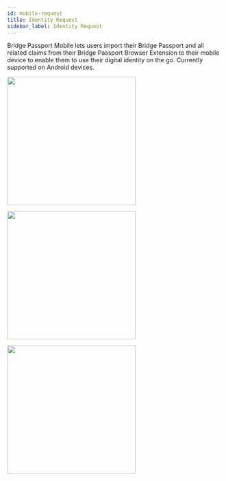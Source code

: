 ```yaml
---
id: mobile-request
title: Identity Request
sidebar_label: Identity Request
---
```


Bridge Passport Mobile lets users import their Bridge Passport and all related claims from their Bridge Passport Browser Extension to their mobile device to enable them to use their digital identity on the go.  Currently supported on Android devices.

<img class='centered' src='/img/mobile/claim-request-send.png' width="300"></img>

<img class='centered' src='/img/mobile/claim-request-send-code.png' width="300"></img>

<img class='centered' src='/img/mobile/claim-request-response.png' width="300"></img>

